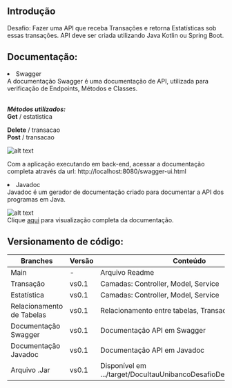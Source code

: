 <h2><b> Introdução </b></h2>

Desafio: Fazer uma API que receba Transações e retorna Estatísticas sob essas transações. API deve ser criada utilizando Java Kotlin ou Spring Boot. 

<h2><b>Documentação:</b></h2>

<li>Swagger</li>A documentação Swagger é uma documentação de API, utilizada para verificação de Endpoints, Métodos e Classes.

  <br><b><i>Métodos utilizados:</i></b>  
  <b>Get</b> / estatistica

  <b>Delete</b> / transacao<br>
  <b>Post</b> / transacao
 
![alt text](https://i.imgur.com/vd5KrwQ.png)
  
Com a aplicação executando em back-end, acessar a documentação completa através da url: http://localhost:8080/swagger-ui.html

<li>Javadoc</li>Javadoc é um gerador de documentação criado para documentar a API dos programas em Java.


![alt text](https://imgur.com/sxEgAj8.png)<br>
Clique [aqui](https://weslleyrocha.github.io/Itau-Unibanco-Desafio-de-Programacao/index.html) para visualização completa da documentação. 



<h2><b>Versionamento de código:</b></h2>
  
| Branches                  | Versão | Conteúdo                                                          |
|---------------------------|--------|-------------------------------------------------------------------|
| Main                      | -      | Arquivo Readme                                                    |
| Transação                 | vs0.1  | Camadas: Controller, Model, Service                               |
| Estatística               | vs0.1  | Camadas: Controller, Model, Service                               |
| Relacionamento de Tabelas | vs0.1  | Relacionamento entre tabelas, Transacao & Estatistica             |
| Documentação Swagger      | vs0.1  | Documentação API em Swagger                                       |
| Documentação Javadoc      | vs0.1  | Documentação API em Javadoc                                       |
| Arquivo .Jar              | vs0.1  | Disponível em .../target/DocuItauUnibancoDesafioDeProgramacao.jar |
